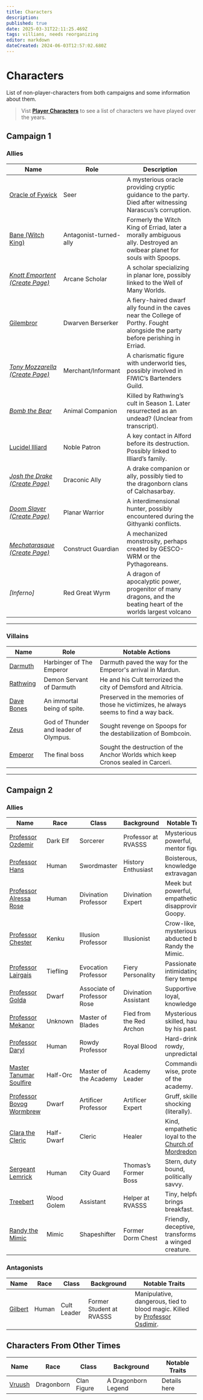 ```yaml
---
title: Characters
description: 
published: true
date: 2025-03-31T22:11:25.469Z
tags: villians, needs reorganizing
editor: markdown
dateCreated: 2024-06-03T12:57:02.680Z
---
```


# Characters
List of non-player-characters from both campaigns and some information about them.

> Vist **[Player Characters](/Player-Characters)** to see a list of characters we have played over the years.

## **Campaign 1**  

### **Allies**  
| Name | Role | Description |  
|------|------|-------------|  
| [Oracle of Fywick](/characters/oracle-of-fywick) | Seer | A mysterious oracle providing cryptic guidance to the party. Died after witnessing Narascus’s corruption. |  
| [Bane (Witch King)](/characters/bane) | Antagonist-turned-ally | Formerly the Witch King of Erriad, later a morally ambiguous ally. Destroyed an owlbear planet for souls with Spoops. |  
| *[Knott Emportent (Create Page)](/characters/knott-emportent)* | Arcane Scholar | A scholar specializing in planar lore, possibly linked to the Well of Many Worlds. |  
| [Gilembror](/characters/gilembror) | Dwarven Berserker | A fiery-haired dwarf ally found in the caves near the College of Porthy. Fought alongside the party before perishing in Erriad. |  
| *[Tony Mozzarella (Create Page)](/characters/tony-mozzarella)* | Merchant/Informant | A charismatic figure with underworld ties, possibly involved in FIWIC’s Bartenders Guild. |  
| *[Bomb the Bear](/characters/Bomb-the-Bear)* | Animal Companion | Killed by Rathwing’s cult in Season 1. Later resurrected as an undead? (Unclear from transcript). |  
| [Lucidel Illiard](/characters/illiard) | Noble Patron | A key contact in Alford before its destruction. Possibly linked to Illiard’s family. |  
| *[Josh the Drake (Create Page)](/characters/josh-the-drake)* | Draconic Ally | A drake companion or ally, possibly tied to the dragonborn clans of Calchasarbay. |  
| *[Doom Slayer (Create Page)](/characters/doom-slayer)* | Planar Warrior | A interdimensional hunter, possibly encountered during the Githyanki conflicts. |  
| *[Mechatarasque (Create Page)](/characters/mechatarasque)* | Construct Guardian | A mechanized monstrosity, perhaps created by GESCO-WRM or the Pythagoreans. |  
| *[Inferno]* | Red Great Wyrm | A dragon of apocalyptic power, progenitor of many dragons, and the beating heart of the worlds largest volcano |

---

### **Villains**  
| Name | Role | Notable Actions |  
|------|------|----------------|  
| [Darmuth](/characters/Darmuth) | Harbinger of The Emperor | Darmuth paved the way for the Emperor's arrival in Mardun. |  
| [Rathwing](/characters/Rathwing) | Demon Servant of Darmuth | He and his Cult terrorized the city of Demsford and Altricia. |  
| [Dave Bones](/characters/Dave-Bones) | An immortal being of spite. | Preserved in the memories of those he victimizes, he always seems to find a way back. |  
| [Zeus](/characters/zeus) | God of Thunder and leader of Olympus. | Sought revenge on Spoops for the destabilization of Bombcoin. |  
| [Emperor](/characters/Emperor) | The final boss | Sought the destruction of the Anchor Worlds which keep Cronos sealed in Carceri. |  

---

## **Campaign 2**  

### **Allies**  

| Name | Race | Class | Background | Notable Traits |  
|------|------|-------|------------|----------------|  
| [Professor Ozdemir](/characters/professor-osdimir-lataniel-dera-vrentica) | Dark Elf | Sorcerer | Professor at RVASSS | Mysterious, powerful, mentor figure. |  
| [Professor Hans](/characters/professor-hans-drockstaken-von-nieselbeiser) | Human | Swordmaster | History Enthusiast | Boisterous, knowledgeable, extravagant. |  
| [Professor Alressa Rose](/characters/professor-alressa-rose) | Human | Divination Professor | Divination Expert | Meek but powerful, empathetic, disapproving of Goopy. |  
| [Professor Chester](/characters/professor-chester) | Kenku | Illusion Professor | Illusionist | Crow-like, mysterious, abducted by Randy the Mimic. |  
| [Professor Lairgais](/characters/professor-lairgais) | Tiefling | Evocation Professor | Fiery Personality | Passionate, intimidating, fiery temper. |  
| [Professor Golda](/characters/professor-golda) | Dwarf | Associate of Professor Rose | Divination Assistant | Supportive, loyal, knowledgeable. |  
| [Professor Mekanor](/characters/professor-mekanor) | Unknown | Master of Blades | Fled from the Red Archon | Mysterious, skilled, haunted by his past. |  
| [Professor Daryl](/characters/professor-daryl-isosaria-torsine-rintegra) | Human | Rowdy Professor | Royal Blood | Hard-drinking, rowdy, unpredictable. |  
| [Master Tanumar Soulfire](/characters/master-tanu) | Half-Orc | Master of the Academy | Academy Leader | Commanding, wise, protective of the academy. |  
| [Professor Bovog Wormbrew](/characters/professor-bovog-wormbrew) | Dwarf | Artificer Professor | Artificer Expert | Gruff, skilled, shocking (literally). |  
| [Clara the Cleric](/characters/clara-the-cleric) | Half-Dwarf | Cleric | Healer | Kind, empathetic, loyal to the [Church of Mordredon](/organizations/church-of-mordredon). |  
| [Sergeant Lemrick](/characters/sergeant-lemrick) | Human | City Guard | Thomas’s Former Boss | Stern, duty-bound, politically savvy. |  
| [Treebert](/characters/treebert) | Wood Golem | Assistant | Helper at RVASSS | Tiny, helpful, brings breakfast. |  
| [Randy the Mimic](/characters/randy-the-mimic) | Mimic | Shapeshifter | Former Dorm Chest | Friendly, deceptive, transforms into a winged creature. |  

### **Antagonists**  

| Name | Race | Class | Background | Notable Traits |  
|------|------|-------|------------|----------------|  
| [Gilbert](/characters/gilbert) | Human | Cult Leader | Former Student at RVASSS | Manipulative, dangerous, tied to blood magic. Killed by [Professor Osdimir](/characters/professor-osdimir-lataniel-dera-vrentica). |  

## **Characters From Other Times**

| Name | Race | Class | Background | Notable Traits |  
|------|------|-------|------------|----------------|
| [Vruush ](/characters/vruush) | Dragonborn | Clan Figure | A Dragonborn Legend | Details here |  




